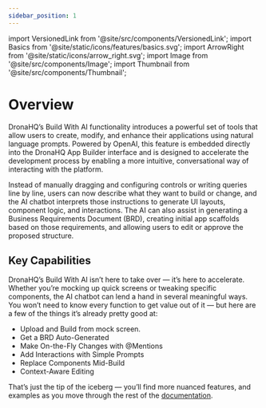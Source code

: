 ```yaml
---
sidebar_position: 1
---
```


import VersionedLink from '@site/src/components/VersionedLink';
import Basics from '@site/static/icons/features/basics.svg';
import ArrowRight from '@site/static/icons/arrow_right.svg';
import Image from '@site/src/components/Image'; 
import Thumbnail from '@site/src/components/Thumbnail';

# Overview

DronaHQ’s Build With AI functionality introduces a powerful set of tools that allow users to create, modify, and enhance their applications using natural language prompts. Powered by OpenAI, this feature is embedded directly into the DronaHQ App Builder interface and is designed to accelerate the development process by enabling a more intuitive, conversational way of interacting with the platform.

Instead of manually dragging and configuring controls or writing queries line by line, users can now describe what they want to build or change, and the AI chatbot interprets those instructions to generate UI layouts, component logic, and interactions. The AI can also assist in generating a Business Requirements Document (BRD), creating initial app scaffolds based on those requirements, and allowing users to edit or approve the proposed structure.


## Key Capabilities

DronaHQ’s Build With AI isn’t here to take over — it’s here to accelerate. Whether you’re mocking up quick screens or tweaking specific components, the AI chatbot can lend a hand in several meaningful ways. You won’t need to know every function to get value out of it — but here are a few of the things it’s already pretty good at:

<!-- - Generate Screens by Just Describing Them -->
- Upload and Build from mock screen.
- Get a BRD Auto-Generated
- Make On-the-Fly Changes with @Mentions
- Add Interactions with Simple Prompts
- Replace Components Mid-Build
- Context-Aware Editing

That’s just the tip of the iceberg — you’ll find more nuanced features, and examples as you move through the rest of the [documentation](getting-started.md). 